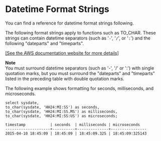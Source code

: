 # Datetime Format Strings<a name="r_FORMAT_strings"></a>

You can find a reference for datetime format strings following\. 

The following format strings apply to functions such as TO\_CHAR\. These strings can contain datetime separators \(such as '`-`', '`/`', or '`:`'\) and the following "dateparts" and "timeparts"\. 

[\[See the AWS documentation website for more details\]](http://docs.aws.amazon.com/redshift/latest/dg/r_FORMAT_strings.html)

**Note**  
You must surround datetime separators \(such as '\-', '/' or ':'\) with single quotation marks, but you must surround the "dateparts" and "timeparts" listed in the preceding table with double quotation marks\.

The following example shows formatting for seconds, milliseconds, and microseconds\.

```
select sysdate,
to_char(sysdate, 'HH24:MI:SS') as seconds,
to_char(sysdate, 'HH24:MI:SS.MS') as milliseconds,
to_char(sysdate, 'HH24:MI:SS:US') as microseconds;

timestamp           | seconds  | milliseconds | microseconds   
--------------------+----------+--------------+----------------
2015-04-10 18:45:09 | 18:45:09 | 18:45:09.325 | 18:45:09:325143
```